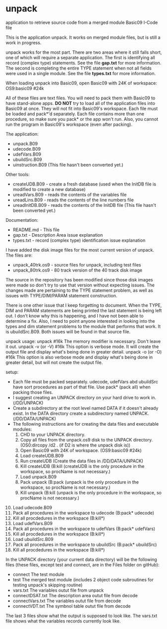 # unpack
 application to retrieve source code from a merged module Basic09 I-Code file

This is the application unpack. It works on merged module files, but is still a work in progress.

unpack works for the most part. There are two areas where it still falls short, one of which will require a separate application. The first is identifying all record (complex type) statements. See the file **gap.txt** for more information. The second is completing the entire TYPE statement when not all fields were used in a single module. See the file **types.txt** for more information.

When loading unpack into Basic09, open Basic09 with 24K of workspace: OS9:basic09 #24k

All of these files are text files. You will need to pack them with Basic09 to have stand-alone apps. **DO NOT** try to load all of the application files into Basic09 at once. They will not fit into Basic09's workspace. Each file must be loaded and pack*'d separately. Each file contains more than one procedure, so make sure you pack* or the app won't run. Also, you cannot run the program in Basic09's workspace (even after packing).

The application:

* unpack.B09
* udecode.B09
* udefVars.B09
* ubuildSrc.B09
* uinstruction.B09 (This file hasn't been converted yet.)

Other tools:

* createUDB.B09   - create a fresh database (used when the InitDB file is modified to create a new database)
* ureadVars.B09   - reads the contents of the variables file
* ureadLins.B09   - reads the contents of the line numbers file
* ureadInitDB.B09 - reads the contents of the InitDB file (This file hasn't been converted yet.)

Documentation:

* README.md - This file
* gap.txt   - Description Area issue explanation
* types.txt - record (complex type) identification issue explanation

I have added the disk image files for the most current version of unpack. The files are:

* unpack_40trk.os9 - source files for unpack, including test files
* unpack_80trk.os9 - 80 track version of the 40 track disk image

The source in the repository has been modified since those disk images were made so don't try to use that version without expecting issues. The changes made are pertaining to the TYPE statement problem, as well as issues with TYPE/DIM/PARAM statement construction.

There is one other issue that I keep forgetting to document. When the TYPE, DIM and PARAM statements are being printed the last statement is being left out. I don't know why this is happening, and I have not been able to determine a fix. Also, I need to point anyone interested in looking into the types and dim statement problems to the module that performs that work. It is ubuildSrc.B09. Both issues  will be found in that source file.

unpack usage:
  unpack <pathname> #16k            The memory modifier is necessary. Don't leave it out.
  unpack <pathname> -v (or -V) #16k This option is verbose mode. It will create the output file and display what's being done in greater detail.
  unpack <pathname> -o (or -O) #16k This option is also verbose mode and display what's being done in greater detail, but will not create the output file.

setup:
 * Each file must be packed separately. udecode, udefVars abd ubuildSrc have sort procedures as part of that file. Use pack* (pack all) when packing those files.
 * I suggest creating an UNPACK directory on your hard drive to work in. (/DD/UNPACK)
 * Create a subdirectory at the root level named DATA if it doesn't already exist. In the DATA directory create a subdirectory named UNPACK. (/DD/DATA/UNPACK)
 * The following instructions are for creating the data files and executable modules:
   1. CHD to your UNPACK directory.
   2. Copy all files from the unpack.os9 disk to the UNPACK directory. (OS0:dircopy /d2 . (if D2 is where the unpack disk is))
   3. Open Basic09 with 24K of workspace. (OS9:basic09 #24k)
   4. Load createUDB.B09
   5. Run createUDB (Create the data files in /DD/DATA/UNPACK)
   6. Kill createUDB (B:kill (createUDB is the only procedure in the workspace, so procName is not necessary.)
   7. Load unpack.B09
   8. Pack unpack (B:pack (unpack is the only procedure in the workspace, so procName is not necessary.)
   9. Kill unpack (B:kill (unpack is the only procedure in the workspace, so procName is not necessary.)
  10. Load udecode.B09
  11. Pack all procedures in the workspace to udecode (B:pack* udecode)
  12. Kill all procdedures in the workspace (B:kill*)
  13. Load udefVars.B09
  14. Pack all procedures in the workspace to udefVars (B:pack* udefVars)
  15. Kill all procdedures in the workspace (B:kill*)
  16. Load ubuildSrc.B09
  17. Pack all procedures in the workspace to ubuildSrc (B:pack* ubuildSrc)
  18. Kill all procdedures in the workspace (B:kill*)

In the UNPACK directory (your current data directory) will be the following files (these files, except test and connect, are in the Files folder on gitHub):
 * connect          The test module
 * test             The merged test module (includes 2 object code subroutines for testing unpack's skipping routine)
 * vars.txt         The variables outut file from unpack
 * connectDSAT.txt  The description area outut file from decode
 * connectVars.txt  The variables outut file from decode
 * connectVDT.txt   The symbnol table outut file from decode

The last 3 files show what the output is supposed to look like.
The vars.txt file shows what the variables records currently look like.
